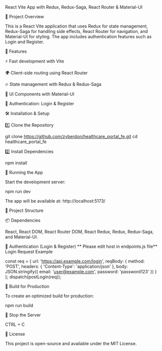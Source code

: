 React Vite App with Redux, Redux-Saga, React Router & Material-UI

🚀 Project Overview

This is a React Vite application that uses Redux for state management, Redux-Saga for handling side effects, React Router for navigation, and Material-UI for styling. The app includes authentication features such as Login and Register.

📌 Features

⚡ Fast development with Vite

🌍 Client-side routing using React Router

🔥 State management with Redux & Redux-Saga

🎨 UI Components with Material-UI

🔐 Authentication: Login & Register

🛠️ Installation & Setup

1️⃣ Clone the Repository

git clone https://github.com/zyberdon/healthcare_portal_fe.git
cd healthcare_portal_fe

2️⃣ Install Dependencies

npm install

🚦 Running the App

Start the development server:

npm run dev

The app will be available at: http://localhost:5173/

🔧 Project Structure

📦 Dependencies

React, React DOM, React Router DOM, React Redux, Redux, Redux-Saga, and Material-UI.

🔑 Authentication (Login & Register)
** Please edit host in endpoints.js file**
Login Request Example

const req = {
  url: 'https://api.example.com/login',
  reqBody: {
    method: 'POST',
    headers: { 'Content-Type': 'application/json' },
    body: JSON.stringify({
      email: 'user@example.com',
      password: 'password123'
    })
  }
};
dispatch(postLogin(req));

🚀 Build for Production

To create an optimized build for production:

npm run build

🛑 Stop the Server

CTRL + C

📝 License

This project is open-source and available under the MIT License.
